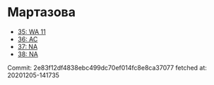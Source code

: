 # Мартазова
- [35: WA 11](35.md)
- [36: AC](36.md)
- [37: NA](37.md)
- [38: NA](38.md)

Commit: 2e83f12df4838ebc499dc70ef014fc8e8ca37077
 fetched at: 20201205-141735
